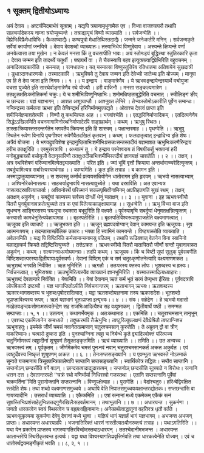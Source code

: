 ## १  सूक्तम्  द्वितीयोऽध्यायः
अयं देवाय । अष्टर्चमिदमार्भवं सूक्तम् । यद्यपि त्रयाणामृभुनामैक एव । विभ्वा वाजश्चापरौ तथापि साहचर्यादेकस्य नाम्ना त्रयोप्युच्यन्ते । तत्राद्यामृचं विष्णौ व्याख्याति ।। सर्वजन्मेति ।। विप्रेभिःविप्रैःमेधाविभिः। कैःकाण्वाद्यैः। कण्वपुत्रो मेधातिथिस्तदाद्यैः। जन्मने जनेःकर्तरि मनिन् । सर्वजन्मकृते सर्वेषां कार्याणां जनयित्रे । देवाय देवशब्दो व्याख्यातः। तस्याभिधेयं विष्णुदेवाय । अस्यन्ते क्षिप्यन्ते वर्णा अनयेत्यासा तया मुखेन । न केवलं मनसा किं तु वचसापीति भावः। अयं स्तोमःइयं बुद्धिस्था स्तुतिरकारि कृता । देवाय जन्मन इति तादर्थ्ये चतुर्थी । षष्ठ्यर्थे वा । ते चैकस्यापि बहव इत्युक्तत्वाद्विप्रेभिरिति बहुवचनम् । अनादित्वादकारीति । कस्मात् । रत्नधातमः। यत् यस्मात्सा विष्णुस्तुतिरेव रतिधातमा अतिशयेन सुखदात्री । डुधाञ्दानधारणयोः। तस्मादकारि । ऋभुविषये तु देवाय जन्मन इति देवेभ्यो जातेभ्य इति योज्यम् । मानुषा एव हि ते देवा जाता इति निगमः।। १ ।।
य इन्द्राय । वाङ्मात्रेणैव । ये ऋभवःइन्द्रायेन्द्रस्यार्थे वचोयुजा वचसा युज्येते इति सारथेर्वाङ्मात्रेणैव रथे योज्यौ । हरी वाजिनौ । मनसा सङ्कल्पमात्रेण । ततक्षुःतक्षतिःकरोतिकर्मा चक्रुः। ये च शमीभिःविष्णुनिष्ठाभिः। शमोमन्निष्ठताबुद्धेरिति वचनात् । स्त्रीलिङ्गं ङीप् च छान्दसः। यज्ञं यज्ञभागम् । आशत अशूव्याप्तौ । आश्नुवत लेभिरे । तेभ्यःस्तोमोऽकारीति पूर्वेण सम्बन्धः। नन्विन्द्रस्य कर्मकरा ऋभव इति तेष्विन्द्रार्थं हरिनिर्माणमुपपद्यते । ओवाश्च देवत्वं प्राप्ता इति शमीभिर्यज्ञमाशतेत्यपि । विष्णौ तु कथमित्यत आह ।। भगवांश्चेति ।। एतद्धरिनिर्माणादिकम् । एतदित्यनेनैव सिद्धेऽऽखिलमिति वचनमागामिनोरथनिर्माणादेरपि सङ्ग्रहार्थम् । कथम् । ऋभुषु स्थितः। तास्ताःक्रियास्तत्तदन्तर्गतेन भगवतैव क्रियन्त इति हि शास्त्रम् । पक्षान्तरमाह ।। पृथग्वेति ।। ऋभुषु स्थितेन रूपेण विनापि पृथगीश्वर रूपेणैवैतदखिलं कृतवान् । कथम् । फलदातृत्वात् इन्द्रादिभ्य इति शेषः। अत्रैवं योजना । ये भगवद्रूपविशेषा इन्द्रानुष्ठिताभिःशमीभिःप्रसन्नाःसन्तस्तदीयं यज्ञमाशत ऋभुभिःकरणैरिन्द्राय हरीच ततक्षुरिति । एवमुत्तरत्रापि । अध्यात्मं तु । ये इन्द्राय परमेश्वराय तं विषयीकर्तुं भक्तानां हरी मनोबुद्ध्याख्यौ वचोयुजौ वेदानुसारिणौ ततक्षुःतदीयाभिःशमीभिस्तदीयं ज्ञानयज्ञं चाशतेति ।। २ ।।
तक्षन् । अत्र रथविशेषणं परिज्मानमित्येतद्व्याख्याति । परित इति । ज्मां भूमिं वृत्तौ क्रियाया अन्तर्भावाच्चरेदित्युक्तम् । सबर्दुघामित्यत्र सबरित्यस्यार्थमाह ।। काम्यमिति । कुत इति तत्राह । ब कामन इति । अस्माद्धातुव्याख्यानात् । स शब्दस्तु कर्मार्थ प्रत्ययसन्नियोगेन धातोरागम इति हृदयम् । ऋभवो नासत्याभ्याम् । अश्विनोरेकोनासत्यः। साहचर्यादुभावपि नासत्यावुच्येते । यथा दस्राविति । अत एवान्यत्र नासत्यदस्रावित्याचार्याः। अश्विनोरर्थे परिज्मानं सकलपृथिवीगामिनम् अप्रतिहतगतिं सुखं रथम् । तक्षन् अतक्षन् अकुर्वन् । सबर्दुघां काम्यस्य सर्वस्य दोग्ध्रीं धेनुं चातक्षन् ।। ३ ।। युवाना । इह ऋभवःस्वीयौ पितरौ पुनर्युवानावक्रतेत्युच्यते तत्र क एषां पितेत्याकाङ्क्षायामाह ।। सुधन्वेति ।। ऋभु र्विभ्वा वाज इति सुधन्वन आङ्गिरसस्य त्रयःपुत्रा रथकारा बभूवुरिति हि वक्ष्यते । पूर्वस्यामृचि सबर्दुघां धेनुमतक्षन्नित्युक्तम् । कस्यासौ कामधेनुरित्यपेक्षायामाह ।। बृहस्पतेरिति ।। बृहस्पतिर्विश्वरूपामुपाजतेति वक्ष्यमाणत्वात् । ऋजूयव इति व्याचष्टे ।। ऋजुभक्ता इति ।। ऋजून् ब्रह्मपदयोग्यान् देवान् कामयन्त इति ऋजूयवः। सुप आत्मनःक्यच् । तदन्तात्ताच्छीलिक उकारः। भक्ता हि स्वामिनं कामयन्ते । विष्ट्यक्रतेति व्याख्याति । अवेतनमिति । यद्य पि विष्टिरिति कर्मसामान्यनामसु पठितम् । तथापि रूढिवशात् वेतनेन विना स्वामिनो बलाद्यत्कर्म क्रियते तद्विष्टिरित्युच्यते । तत्तेऽक्रत । ऋभवःस्वीयौ पितरौ मातापितरौ जीर्णौ सन्तौ युवानावक्रत अकुर्वन् । कथम् । सत्यमन्त्राःअमोघमन्त्राः। तदपि कथम् । ऋजूयवः। किं च विष्टी सुपां सुलुक् पूर्वसवर्णेति विष्टिशब्दात्परस्याःद्वितीयायाःपूर्वसवर्णः। देवानां विष्टिम् एकं च समं चतुरःकृणोतनेत्यादि वक्ष्यमाणमक्रत । ऋभुशब्दं भगवति निर्वक्ति । ऋत भूमिरिति ।। ऋगतौ । ततःपरस्य क्तस्य लोपः। भूशब्दस्य च ह्रस्वः। निर्वचनत्वात् । भूमिराश्रयः। ऋतभूमिरित्यस्यैव व्याख्यानं ज्ञानभूमिरिति । यस्मात्तस्मादित्यध्याहारः। ऋभुशब्दं देवतान्तरे निर्वक्ति । येषामिति ।। येषां देवानाम् ऋतं कर्म भूतं सत्यं तेप्यृभव ईरिताः। पूर्ववदत्रापि लोपविकारौ द्रष्टव्यौ । यज्ञ भागाप्तितोऽपीति निर्वचनान्तरम् । ऋताभागम् ऋभवः। ऋतशब्दस्य ऋकारःभागशब्दस्य च भुशब्दःपृषोदरादित्वात् । यद्वा ऋतशब्दोयज्ञनामा तस्य ऋकारादेशः। भूतशब्दो भूप्राप्तावित्यस्य रूपम् । ऋतं यज्ञभागं भूताःप्राप्ता इत्यृभवः।। ४ ।।
संवः। सहेद्रेण । हे ऋभवो मदासो मदहेतवःइन्दवःसोमाःमरुत्वतेन्द्रेण सह राजभिःआदित्यैश्च सह वःयुष्माकम् । द्वितीयार्थे षष्ठी । समग्मत सम्प्राप्ताः।। ५, १ ।।
उतत्यम् । कथागर्भेयमृक् । अतःकथामाह ।। एकमिति ।। चतुरश्चमसान् तानृभून् । एवशब्द एकमित्यनेन सम्बध्यते । तद्दुष्करमपि तैर्ऋभुभिः। त्वष्टुरित्युपलक्षणं देवैःप्रेषितौ त्वष्टाग्निश्च ऋभूनाहतुः। इममेकं जीर्णं चमसं नवानेतत्प्रमाणान् चतुरश्चमसान् कुरुतेति । ते अब्रुवन् द्वौ वा त्रीन् वाकरिष्यामः। चत्वारो दुष्करा इति । पुनश्चाग्निना त्वष्ट्रा च निर्बन्धे कृते द्व्यादिस्वोक्तं परित्यज्य चतुर्निर्माणरूपं त्वष्ट्रादीनां शुश्रूषणं तैसूक्तङ्कृतमिति । ऋचं व्याख्याति ।। तमिति ।। उत अन्यच्च । ऋभवस्त्यं तम् । पूर्वकृतम् । जीर्णमेकमेव चमसं पुनःनवं नवान् चतुरश्चमसानकर्त अक्रत अकुर्वत । एवं त्वष्टुर्देवस्य निष्कृतं शुश्रूषणम् अक्रत ।। ६ ।।
तेनःसप्तसङ्ख्यानि । य एवम्भूता ऋभवस्ते नोऽस्माकं सुन्वते यजमानाय त्रिसूक्तम्त्रिकालेष्वपि साप्तानि सप्तसङ्ख्यानि । स्वार्थिकोत्र तद्धितः। सप्तैव साप्तानि । सप्तनोऽण् छन्दसीति वर्गे वाऽण् । छान्दसत्वादाद्युदात्तत्वम् । सप्तनोञ् छन्दसीति सूत्रपाठे न विरोधः। रत्नानि धत्तन दत्त । देवतान्तरपक्षे ‘‘चक्रं रथो मणिर्भार्या निधिरश्वो गजस्तथा । एतानि सप्तरत्नानि पूर्वेषां चक्रवर्तिना’’मिति पुराणोक्तानि सप्तरत्नानि । विष्णुपक्षेत्वाह ।। पुराणेति ।। वेदांश्चतुरः। हरिःचेद्विवक्षित स्तदेति शेषः। तथा शब्दो वक्ष्यमाणसमुच्चये । अथापि वेति निपातसमुच्चयःपक्षान्तरद्योतकः। सप्तछन्दांसि वा गायत्र्यादीनि । उत्तरार्धं व्याख्याति ।। एकैकमिति ।। एषां रत्नानां मध्ये एकमेकम् एकैकं रत्नं सुशस्तिभिःप्रशंसाहेतुभिःतत्तद्गुणैरखिलैःसहवर्तमानम् । तथाभूतानि ।। ७ ।।
अधारयन्त । सुकर्मणा । जगतो धारकत्वेन स्वयं स्थिरत्वेन च वह्नयःवह्निनामानः। अनेकार्थत्वाद्धातूनां वहतिरत्र धृतौ वर्तते । ऋभवःसुकृत्यया सुकर्मणा देवेषु देवानां मध्ये भूत्वा । यज्ञियं भागं यज्ञार्हं भागं यज्ञभागम् । अभजन्त अभजन् प्राप्ताः। अधारयन्त अधारयन्नपि । भजनातिरिक्तं धारणं नास्तीत्यतःपौनरुक्त्यं तत्राह ।। यथाऽगतिरिति ।। यथा येन प्रकारेण प्राप्तस्य भागस्यागतिरविच्छेदस्तथाऽधारयन् । ततश्चेदानीमभजन्त । अधारयन्त कालान्तरेपि स्थिरीकृतवन्त इत्यर्थः। यद्वा यथा विश्वस्यागतिःप्रवृत्तिर्भवति तथा धारकत्वेनेति योज्यम् । एवं च धातोरर्थद्वयमङ्गीकृतं भवति ।। ८, २, १ ।।
